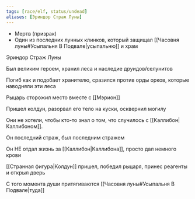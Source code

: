 ```yaml
---
tags: [race/elf, status/undead]
aliases: [Эриндор Страж Луны]
---
```


- Мертв (призрак)
- Один из последних лунных клинков, который защищал [[Часовня луны#Усыпальня В Подвале|усыпальню]] и храм

Эриндор Страж Луны

Был великим героем, хранил леса и наследие друидов/селунитов

Погиб как и подобает хранителю, сразился против орды орков, которые наводняли эти леса

Рыцарь сторожил место вместе с [[Мэрион]]

Пришел колдун, разорвал его тело на куски, осквернил могилу

Они не хотели, чтобы кто-то знал о том, что случилось с [[Каллибон|Каллибоном]].

Он последний страж, был последним стражем

Он НЕ отдал жизнь за [[Каллибон|Каллибона]], просто дал немного крови

[[Странная фигура|Колдун]] пришел, победил рыцаря, принес реагенты и открыл дверь

С того момента души притягиваются [[Часовня луны#Усыпальня В Подвале|туда]]
